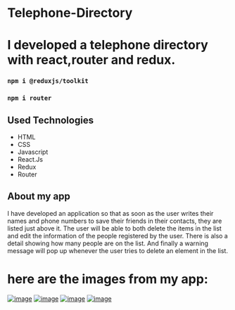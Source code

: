 # Telephone-Directory

# I developed a telephone directory with react,router and redux.
### `npm i @reduxjs/toolkit`
### `npm i router`


## Used Technologies
+ HTML
+ CSS
+ Javascript
+ React.Js
+ Redux
+ Router

## About my app

I have developed an application so that as soon as the user writes their names and phone numbers to save their friends in their contacts, they are listed just above it.
The user will be able to both delete the items in the list and edit the information of the people registered by the user.
There is also a detail showing how many people are on the list.
And finally a warning message will pop up whenever the user tries to delete an element in the list.

# here are the images from my app:

[![image](https://r.resimlink.com/GuCYIUBM.png)](https://resimlink.com/GuCYIUBM)
[![image](https://r.resimlink.com/PuvUymtJ.png)](https://resimlink.com/PuvUymtJ)
[![image](https://r.resimlink.com/nl3NPgUo.png)](https://resimlink.com/nl3NPgUo)
[![image](https://r.resimlink.com/1DEkP.png)](https://resimlink.com/1DEkP)
